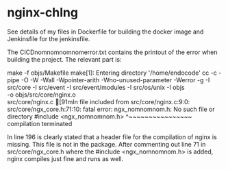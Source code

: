 # nginx-chlng

See details of my files in Dockerfile for building the docker image and Jenkinsfile for the jenkinsfile.

The CICDnomnomnomnomerror.txt contains the printout of the error when building the project. The relevant part is:

make -f objs/Makefile
make[1]: Entering directory '/home/endocode'
cc -c -pipe  -O -W -Wall -Wpointer-arith -Wno-unused-parameter -Werror -g  -I src/core -I src/event -I src/event/modules -I src/os/unix -I objs \
	-o objs/src/core/nginx.o \
	src/core/nginx.c
[91mIn file included from src/core/nginx.c:9:0:
src/core/ngx_core.h:71:10: fatal error: ngx_nomnomnom.h: No such file or directory
 #include <ngx_nomnomnom.h>
          ^~~~~~~~~~~~~~~~~
compilation terminated

In line 196 is clearly stated that a header file for the compilation of nginx is missing. This file is not in the package.
After commenting out line 71 in src/core/ngx_core.h where the #include <ngx_nomnomnom.h> is added, nginx compiles just fine and runs as well.  
